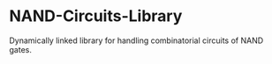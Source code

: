 # NAND-Circuits-Library
Dynamically linked library for handling combinatorial circuits of NAND gates.
